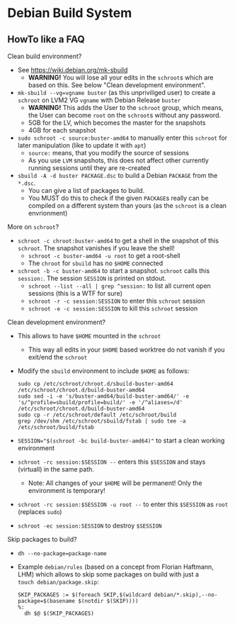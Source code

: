 # Debian Build System

## HowTo like a FAQ

Clean build environment?

- See https://wiki.debian.org/mk-sbuild
  - **WARNING!** You will lose all your edits in the `schroot`s which are based on this.  See below "Clean development environment".
- `mk-sbuild --vg=vgname buster` (as this unpriviliged user) to create a `schroot` on LVM2 VG `vgname` with Debian Release `buster`
  - **WARNING!**  This adds the User to the `schroot` group, which means, the User can become `root` on the `schroot`s without any password.
  - 5GB for the LV, which becomes the master for the snapshots
  - 4GB for each snapshot
- `sudo schroot -c source:buster-amd64` to manually enter this `schroot` for later manipulation (like to update it with `apt`)
  - `source:` means, that you modify the source of sessions
  - As you use `LVM` snapshots, this does not affect other currently running sessions until they are re-created
- `sbuild -A -d buster PACKAGE.dsc` to build a Debian `PACKAGE` from the `*.dsc`.
  - You can give a list of packages to build.
  - You MUST do this to check if the given `PACKAGE`s really can be compiled on a different system than yours (as the `schroot` is a clean envrionment)

More on `schroot`?

- `schroot -c chroot:buster-amd64` to get a shell in the snapshot of this `schroot`.  The snapshot vanishes if you leave the shell!
  - `schroot -c buster-amd64 -u root` to get a root-shell
  - The `chroot` for `sbuild` has no `$HOME` connected
- `schroot -b -c buster-amd64` to start a snapshot.  `schroot` calls this `session:`.  The session `SESSION` is printed on stdout.
  - `schroot --list --all | grep ^session:` to list all current open sessions (this is a WTF for sure)
  - `schroot -r -c session:SESSION` to enter this `schroot` session
  - `schroot -e -c session:SESSION` to kill this `schroot` session

Clean development environment?

- This allows to have `$HOME` mounted in the `schroot`
  - This way all edits in your `$HOME` based worktree do not vanish if you exit/end the `schroot`
- Modify the `sbuild` environment to include `$HOME` as follows:

      sudo cp /etc/schroot/chroot.d/sbuild-buster-amd64 /etc/schroot/chroot.d/build-buster-amd64
      sudo sed -i -e 's/buster-amd64/build-buster-amd64/' -e 's/^profile=sbuild/profile=build/' -e '/^aliases=/d' /etc/schroot/chroot.d/build-buster-amd64
      sudo cp -r /etc/schroot/default /etc/schroot/build
      grep /dev/shm /etc/schroot/sbuild/fstab | sudo tee -a /etc/schroot/build/fstab

- `SESSION="$(schroot -bc build-buster-amd64)"` to start a clean working environment
- `schroot -rc session:$SESSION --` enters this `$SESSION` and stays (virtuall) in the same path.
  - Note: All changes of your `$HOME` will be permanent!  Only the environment is temporary!
- `schroot -rc session:$SESSION -u root --` to enter this `$SESSION` as `root` (replaces `sudo`)
- `schroot -ec session:SESSION` to destroy `$SESSION`

Skip packages to build?

- `dh --no-package=package-name`
- Example `debian/rules` (based on a concept from Florian Haftmann, LHM) which allows to skip some packages on build with just a  
  `touch debian/package.skip`:

      SKIP_PACKAGES := $(foreach SKIP,$(wildcard debian/*.skip),--no-package=$(basename $(notdir $(SKIP))))
      %:
      	dh $@ $(SKIP_PACKAGES)
